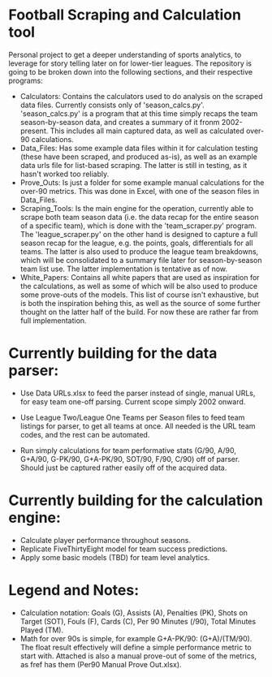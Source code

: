 # Football Scraping and Calculation tool

Personal project to get a deeper understanding of sports analytics, to leverage for story telling later on for lower-tier leagues. The repository is going to be broken down into the following sections, and their respective programs:

- Calculators: Contains the calculators used to do analysis on the scraped data files. Currently consists only of 'season_calcs.py'. 'season_calcs.py' is a program that at this time simply recaps the team season-by-season data, and creates a summary of it fronm 2002-present. This includes all main captured data, as well as calculated over-90 calculations.
- Data_Files: Has some example data files within it for calculation testing (these have been scraped, and produced as-is), as well as an example data urls file for list-based scraping. The latter is still in testing, as it hasn't worked too reliably.
- Prove_Outs: Is just a folder for some example manual calculations for the over-90 metrics. This was done in Excel, with one of the season files in Data_Files.
- Scraping_Tools: Is the main engine for the operation, currently able to scrape both team season data (i.e. the data recap for the entire season of a specific team), which is done with the 'team_scraper.py' program. The 'league_scraper.py' on the other hand is designed to capture a full season recap for the league, e.g. the points, goals, differentials for all teams. The latter is also used to produce the league team breakdowns, which will be consolidated to a summary file later for season-by-season team list use. The latter implementation is tentative as of now.
- White_Papers: Contains all white papers that are used as inspiration for the calculations, as well as some of which will be also used to produce some prove-outs of the models. This list of course isn't exhaustive, but is both the inspiration behing this, as well as the source of some further thought on the latter half of the build. For now these are rather far from full implementation.

# Currently building for the data parser:

- Use Data URLs.xlsx to feed the parser instead of single, manual URLs, for easy team one-off parsing. Current scope simply 2002 onward.
- Use League Two/League One Teams per Season files to feed team listings for parser, to get all teams at once. All needed is the URL team codes, and the rest can be automated.

- Run simply calculations for team performative stats (G/90, A/90, G+A/90, G-PK/90, G+A-PK/90, SOT/90, F/90, C/90) off of parser. Should just be captured rather easily off of the acquired data.

# Currently building for the calculation engine:

- Calculate player performance throughout seasons.
- Replicate FiveThirtyEight model for team success predictions.
- Apply some basic models (TBD) for team level analytics.

# Legend and Notes:

- Calculation notation: Goals (G), Assists (A), Penalties (PK), Shots on Target (SOT), Fouls (F), Cards (C), Per 90 Minutes (/90), Total Minutes Played (TM).
- Math for over 90s is simple, for example G+A-PK/90: (G+A)/(TM/90). The float result effectively will define a simple performance metric to start with. Attached is also a manual prove-out of some of the metrics, as fref has them (Per90 Manual Prove Out.xlsx).

